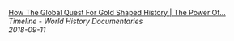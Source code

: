 <!--2024-07-21 00:18:13-->
<div class="yb">
  <a class="nodecor" href="/posts.html?istoriya/how_the_global_quest_for_gold_shaped_history_the_power_of_gold_part_2_timeline">
    <img class="preview" data-videoid="wyxKV0B72Hk" src="https://i.ytimg.com/vi/wyxKV0B72Hk/hqdefault.jpg" align="middle" alt="">
  </a>
  <div class="inlbl text">
    <a class="nodecor" href="/posts.html?istoriya/how_the_global_quest_for_gold_shaped_history_the_power_of_gold_part_2_timeline">How The Global Quest For Gold Shaped History | The Power Of...</a><br>
    <i class="smaller2">Timeline - World History Documentaries</i><br>
    <i class="smaller3">2018-09-11</i>
  </div>
</div>
